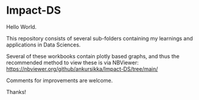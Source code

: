 # Impact-DS

Hello World. 

This repository consists of several sub-folders containing my learnings and applications in Data Sciences.

Several of these workbooks contain plotly based graphs, and thus the recommended method to view these is via NBViewer: https://nbviewer.org/github/ankursikka/Impact-DS/tree/main/

Comments for improvements are welcome.

Thanks!
